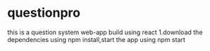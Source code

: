 # questionpro
this is a question system web-app build using react
1.download the dependencies using npm install,start the app using npm start

